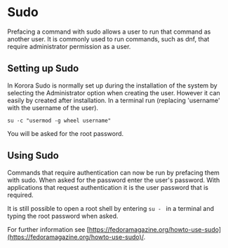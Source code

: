 # Sudo

Prefacing a command with sudo allows a user to run that command as another user. It is commonly used to run commands, such as dnf, that require administrator permission as a user.

## Setting up Sudo
In Korora Sudo is normally set up during the installation of the system by selecting the Administrator option when creating the user. However it can easily by created after installation. In a terminal run (replacing 'username' with the username of the user).

```
su -c "usermod -g wheel username"
```

You will be asked for the root password.

## Using Sudo

Commands that require authentication can now be run by prefacing them with sudo. When asked for the password enter the user's password. With applications that request authentication it is the user password that is required.

It is still possible to open a root shell by entering `su - ` in a terminal and typing the root password when asked.

For further information see [https://fedoramagazine.org/howto-use-sudo](https://fedoramagazine.org/howto-use-sudo)/.
